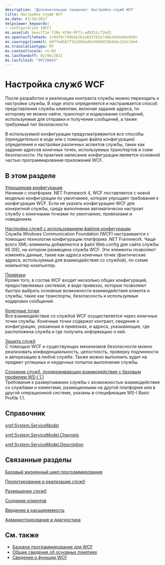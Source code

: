 ```yaml
---
description: 'Дополнительные сведения: Настройка служб WCF'
title: Настройка служб WCF
ms.date: 03/30/2017
helpviewer_keywords:
- configuration [WCF]
ms.assetid: beac771e-f28e-4f84-9ff1-ad9251c726d3
ms.openlocfilehash: 1c0df8c7d9b4e2b1a032f02e74db2de4a8de020c
ms.sourcegitcommit: ddf7edb67715a5b9a45e3dd44536dabc153c1de0
ms.translationtype: MT
ms.contentlocale: ru-RU
ms.lasthandoff: 02/06/2021
ms.locfileid: "99720843"
---
```

# <a name="configuring-wcf-services"></a>Настройка служб WCF

После разработки и реализации контракта службы можно переходить к настройке службы. В ходе этого определяется и настраивается способ представления службы клиентам, включая задание адреса, по которому ее можно найти, транспорт и кодирование сообщений, используемые для отправки и получения сообщений, а также требуемый тип безопасности.  
  
 В используемой конфигурации предусматриваются все способы (принудительно в коде или с помощью файла конфигурации) определения и настройки различных аспектов службы, таких как задание адресов конечных точек, используемых транспортов и схем безопасности. На практике написание конфигурации является основной частью программирования приложений WCF.  
  
## <a name="in-this-section"></a>В этом разделе  

 [Упрощенная конфигурация](simplified-configuration.md)  
 Начиная с платформа .NET Framework 4, WCF поставляется с новой моделью конфигурации по умолчанию, которая упрощает требования к конфигурации WCF. Если не указать конфигурацию WCF для конкретной службы, среда выполнения автоматически настроит службу с конечными точками по умолчанию, привязками и поведением.  
  
 [Настройка служб с использованием файлов конфигурации](configuring-services-using-configuration-files.md)  
 Служба Windows Communication Foundation (WCF) настраивается с помощью технологии конфигурации платформа .NET Framework. Чаще всего XML-элементы добавляются в файл Web.config для сайта службы IIS (IIS), на котором размещена служба WCF. Эти элементы позволяют изменять данные, такие как адреса конечных точек (фактические адреса, используемые для взаимодействия со службой), по схеме компьютер-компьютер.  
  
 [Привязки](bindings.md)  
 Кроме того, в состав WCF входит несколько общих конфигураций, предоставляемых системой, в виде привязок, которые позволяют быстро выбрать основные возможности взаимодействия клиента и службы, такие как транспорты, безопасность и используемые кодировки сообщений.  
  
 [Конечные точки](endpoints.md)  
 Все взаимодействие со службой WCF осуществляется через *конечные точки* службы. Конечные точки содержат контракт, сведения о конфигурации, указанные в привязках, и адреса, указывающие, где расположена служба и где получить информацию о ней.  
  
 [Защита служб](securing-services.md)  
 С помощью WCF и существующих механизмов безопасности можно реализовать конфиденциальность, целостность, проверку подлинности и авторизацию в любой службе. Также можно выполнить аудит на предмет успешных и неудачных попыток выполнения службы.  
  
 [Создание служб, поддерживающих взаимодействие с базовым профилем WS-I 1.1](./creating-ws-i-basic-profile-1-1-interoperable-services.md)  
 Требования к развертыванию службы с возможностью взаимодействия со службами и клиентами, размещенными на другой платформе или в другой операционной системе, указаны в спецификации WS-I Basic Profile 1.1.  
  
## <a name="reference"></a>Справочник  

 <xref:System.ServiceModel>  
  
 <xref:System.ServiceModel.Channels>  
  
 <xref:System.ServiceModel.Description>  
  
## <a name="related-sections"></a>Связанные разделы  

 [Базовый жизненный цикл программирования](basic-programming-lifecycle.md)  
  
 [Проектирование и реализация служб](designing-and-implementing-services.md)  
  
 [Размещение служб](hosting-services.md)  
  
 [Создание клиентов](building-clients.md)  
  
 [Введение в расширяемость](introduction-to-extensibility.md)  
  
 [Администрирование и диагностика](./diagnostics/index.md)  
  
## <a name="see-also"></a>См. также

- [Базовое программирование для WCF](basic-wcf-programming.md)
- [Общие сведения об основных понятиях](conceptual-overview.md)
- [Сведения о функции WCF](./feature-details/index.md)
